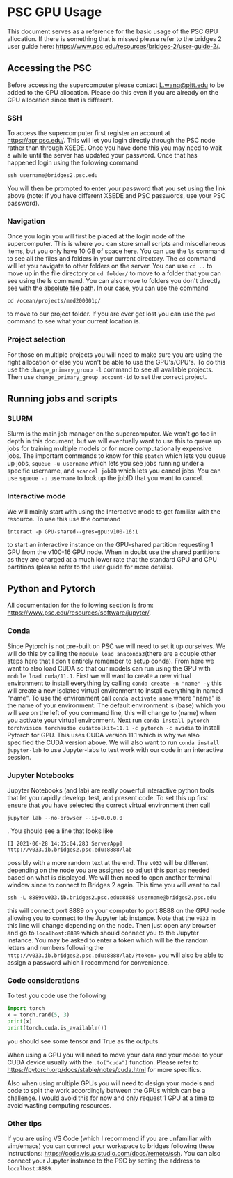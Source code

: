 # PSC GPU Usage

This document serves as a reference for the basic usage of the PSC GPU allocation. If there is something that is missed please refer to the bridges 2 user guide here: https://www.psc.edu/resources/bridges-2/user-guide-2/.

## Accessing the PSC

Before accessing the supercomputer please contact L.wang@pitt.edu to be added to the GPU allocation. Please do this even if you are already on the CPU allocation since that is different.

### SSH

To access the supercomputer first register an account at https://apr.psc.edu/. This will let you login directly through the PSC node rather than through XSEDE. Once you have done this you may need to wait a while until the server has updated your password. Once that has happened login using the following command 

```
ssh username@bridges2.psc.edu
```

You will then be prompted to enter your password that you set using the link above (note: if you have different XSEDE and PSC passwords, use your PSC password). 

### Navigation

Once you login you will first be placed at the login node of the supercomputer. This is where you can store small scripts and miscellaneous items, but you only have 10 GB of space here. You can use the `ls` command to see all the files and folders in your current directory. The `cd` command will let you navigate to other folders on the server. You can use `cd ..` to move up in the file directory or `cd folder/` to move to a folder that you can see using the ls command. You can also move to folders you don't directly see with the [absolute file path](https://www.linux.com/training-tutorials/absolute-path-vs-relative-path-linuxunix/). In our case, you can use the command 

```
cd /ocean/projects/med200001p/
```

 to move to our project folder. If you are ever get lost you can use the `pwd` command to see what your current location is. 

### Project selection

For those on multiple projects you will need to make sure you are using the right allocation or else you won't be able to use the GPU's/CPU's. To do this use the `change_primary_group -l` command to see all available projects. Then use `change_primary_group account-id` to set the correct project.

## Running jobs and scripts

### SLURM 

Slurm is the main job manager on the supercomputer. We won't go too in depth in this document, but we will eventually want to use this to queue up jobs for training multiple models or for more computationally expensive jobs. The important commands to know for this `sbatch` which lets you queue up jobs, `squeue -u username` which lets you see jobs running under a specific username, and `scancel jobID` which lets you cancel jobs. You can use  `squeue -u username` to look up the jobID that you want to cancel. 

### Interactive mode

We will mainly start with using the Interactive mode to get familiar with the resource. To use this use the command

```
interact -p GPU-shared--gres=gpu:v100-16:1
```

to start an interactive instance on the GPU-shared partition requesting 1 GPU from the v100-16 GPU node. When in doubt use the shared partitions as they are charged at a much lower rate that the standard GPU and CPU partitions (please refer to the user guide for more details). 

## Python and Pytorch

All documentation for the following section is from: https://www.psc.edu/resources/software/jupyter/.

### Conda

Since Pytorch is not pre-built on PSC we will need to set it up ourselves. We will do this by calling the `module load anaconda3`(there are a couple other steps here that I don't entirely remember to setup conda). From here we want to also load CUDA so that our models can run using the GPU with `module load cuda/11.1`. First we will want to create a new virtual environment to install everything by calling `conda create -n "name" -y` this will create a new isolated virtual environment to install everything in named "name". To use the environment call `conda activate name` where "name" is the name of your environment. The default environment is (base) which you will see on the left of you command line, this will change to (name) when you activate your virtual environment. Next run `conda install pytorch torchvision torchaudio cudatoolkit=11.1 -c pytorch -c nvidia` to install Pytorch for GPU. This uses CUDA version 11.1 which is why we also specified the CUDA version above. We will also want to run `conda install jupyter-lab` to use Jupyter-labs to test work with our code in an interactive session. 

### Jupyter Notebooks

Jupyter Notebooks (and lab) are really powerful interactive python tools that let you rapidly develop, test, and present code. To set this up first ensure that you have selected the correct virtual environment then call 

```
jupyter lab --no-browser --ip=0.0.0.0
```

 . You should see a line that looks like 

```
[I 2021-06-28 14:35:04.283 ServerApp] http://v033.ib.bridges2.psc.edu:8888/lab
```

 possibly with a more random text at the end. The `v033` will be different depending on the node you are assigned so adjust this part as needed based on what is displayed.  We will then need to open another terminal window since to connect to Bridges 2 again. This time you will want to call 

```
ssh -L 8889:v033.ib.bridges2.psc.edu:8888 username@bridges2.psc.edu
```

this will connect port 8889 on your computer to port 8888 on the GPU node allowing you to connect to the Jupyter lab instance. Note that the `v033` in this line will change depending on the node. Then just open any browser and go to `localhost:8889` which should connect you to the Jupyter instance. You may be asked to enter a token which will be the random letters and numbers following the `http://v033.ib.bridges2.psc.edu:8888/lab/?token=` you will also be able to assign a password which I recommend for convenience.

### Code considerations

To test you code use the following

```python
import torch
x = torch.rand(5, 3)
print(x)
print(torch.cuda.is_available())
```

you should see some tensor and True as the outputs.

When using a GPU you will need to move your data and your model to your CUDA device usually with the `.to("cuda")` function. Please refer to https://pytorch.org/docs/stable/notes/cuda.html for more specifics. 

Also when using multiple GPUs you will need to design your models and code to split the work accordingly between the GPUs which can be a challenge. I would avoid this for now and only request 1 GPU at a time to avoid wasting computing resources.

### Other tips

If you are using VS Code (which I recommend if you are unfamiliar with vim/emacs) you can connect your workspace to bridges following these instructions: https://code.visualstudio.com/docs/remote/ssh. You can also connect your Jupyter instance to the PSC by setting the address to `localhost:8889`. 